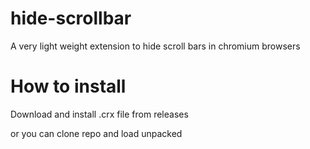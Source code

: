 # hide-scrollbar
A very light weight extension to hide scroll bars in chromium browsers

# How to install 

Download and install .crx file from releases

or you can clone repo and load unpacked
